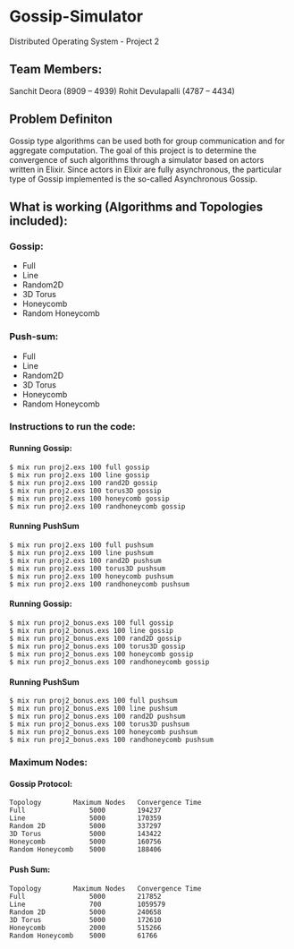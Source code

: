 # Gossip-Simulator
Distributed Operating System - Project 2

## Team Members:

Sanchit Deora (8909 – 4939)
Rohit Devulapalli (4787 – 4434)


## Problem Definiton

Gossip type algorithms can be used both for group communication and for aggregate computation. The goal of this project is to determine the convergence of such algorithms through a simulator based on actors written in Elixir. Since actors in Elixir are fully asynchronous, the particular type of Gossip implemented is the so-called Asynchronous Gossip.

## What is working (Algorithms and Topologies included):

### Gossip:

* Full
* Line
* Random2D
* 3D Torus
* Honeycomb
* Random Honeycomb

### Push-sum:

* Full
* Line
* Random2D
* 3D Torus
* Honeycomb
* Random Honeycomb

### Instructions to run the code:

#### Running Gossip:

```
$ mix run proj2.exs 100 full gossip
$ mix run proj2.exs 100 line gossip
$ mix run proj2.exs 100 rand2D gossip
$ mix run proj2.exs 100 torus3D gossip
$ mix run proj2.exs 100 honeycomb gossip
$ mix run proj2.exs 100 randhoneycomb gossip
```

#### Running PushSum

```
$ mix run proj2.exs 100 full pushsum
$ mix run proj2.exs 100 line pushsum
$ mix run proj2.exs 100 rand2D pushsum
$ mix run proj2.exs 100 torus3D pushsum
$ mix run proj2.exs 100 honeycomb pushsum
$ mix run proj2.exs 100 randhoneycomb pushsum
```

#### Running Gossip:

```
$ mix run proj2_bonus.exs 100 full gossip
$ mix run proj2_bonus.exs 100 line gossip
$ mix run proj2_bonus.exs 100 rand2D gossip
$ mix run proj2_bonus.exs 100 torus3D gossip
$ mix run proj2_bonus.exs 100 honeycomb gossip
$ mix run proj2_bonus.exs 100 randhoneycomb gossip
```

#### Running PushSum

```
$ mix run proj2_bonus.exs 100 full pushsum
$ mix run proj2_bonus.exs 100 line pushsum
$ mix run proj2_bonus.exs 100 rand2D pushsum
$ mix run proj2_bonus.exs 100 torus3D pushsum
$ mix run proj2_bonus.exs 100 honeycomb pushsum
$ mix run proj2_bonus.exs 100 randhoneycomb pushsum
```

### Maximum Nodes:

#### Gossip Protocol:

```
Topology		Maximum Nodes	Convergence Time
Full				5000		194237
Line				5000		170359
Random 2D			5000		337297
3D Torus			5000		143422
Honeycomb			5000		160756
Random Honeycomb	5000		188406
```

#### Push Sum:

```
Topology		Maximum Nodes	Convergence Time
Full				5000		217852
Line				700			1059579
Random 2D			5000		240658
3D Torus			5000		172610
Honeycomb			2000		515266
Random Honeycomb	5000		61766
```




